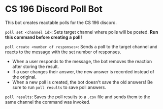 # CS 196 Discord Poll Bot
This bot creates reactable polls for the CS 196 discord.

`poll set <channel id>`: Sets target channel where polls will be posted. **Run this command before creating a poll!**

`poll create <number of responses>`: Sends a poll to the target channel and reacts to the message with the set number of responses. 
* When a user responds to the message, the bot removes the reaction after storing the result.
* If a user changes their answer, the new answer is recorded instead of the original.
* When a new poll is created, the bot doesn't save the old answers! Be sure to run `poll results` to save poll answers.

`poll results`: Saves the poll results to a `.csv` file and sends them to the same channel the command was invoked.
